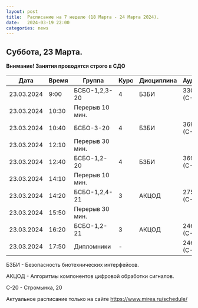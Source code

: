 ```yaml
---
layout: post
title:  Расписание на 7 неделю (18 Марта - 24 Марта 2024).
date:   2024-03-19 22:00
categories: news
---
```


## Суббота, 23 Марта.
__Внимание! Занятия проводятся строго в СДО__

| Дата          | Время   | Группа               | Курс | Дисциплина  | Аудитория  | Материалы |
| ------------- | ------- | -------------------- | ---- | ----------- | ---------- | --------- |
|23.03.2024     |9:00     |БСБО-1,2,3-20         |   4  |БЗБИ         |  330 (С-20)|           |
|23.03.2024     |10:30    |Перерыв 10 мин.       |      |             |            |           |
|23.03.2024     |10:40    |БСБО-3-20             |   4  |БЗБИ         |  369 (С-20)|           |
|23.03.2024     |12:10    |Перерыв 30 мин.       |      |             |            |           |
|23.03.2024     |12:40    |БСБО-1,2-20           |   4  |БЗБИ         |  369 (С-20)|           |
|23.03.2024     |14:10    |Перерыв 10 мин.       |      |             |            |           |
|23.03.2024     |14:20    |БСБО-1,2,4-21         |   3  |АКЦОД        |  275 (С-20)|           |
|23.03.2024     |15:50    |Перерыв 30 мин.       |      |             |            |           |
|23.03.2024     |16:20    |БСБО-1,2-21           |   3  |АКЦОД        |  246 (С-20)|           |
|23.03.2024     |17:50    |Дипломники            |   -  |             |  246 (С-20)|           |

БЗБИ - Безопасность биотехнических интерфейсов.

АКЦОД - Алгоритмы компонентов цифровой обработки сигналов.

С-20 - Стромынка, 20


Актуальное расписание только на сайте https://www.mirea.ru/schedule/


